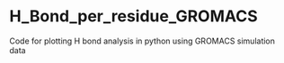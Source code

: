 # H_Bond_per_residue_GROMACS
Code for plotting H bond analysis in python using GROMACS simulation data 
